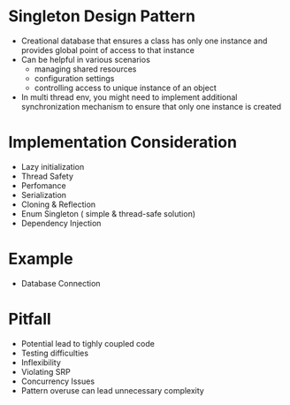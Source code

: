 # Singleton Design Pattern
- Creational database that ensures a class has only one instance and provides global point of access to that instance
- Can be helpful in various scenarios 
  - managing shared resources
  - configuration settings
  - controlling access to unique instance of an object
- In multi thread env, you might need to implement additional synchronization mechanism to ensure that only one instance is created



# Implementation Consideration
- Lazy initialization
- Thread Safety
- Perfomance
- Serialization
- Cloning & Reflection
- Enum Singleton ( simple & thread-safe solution)
- Dependency Injection

# Example
- Database Connection

# Pitfall
- Potential lead to tighly coupled code
- Testing difficulties
- Inflexibility
- Violating SRP
- Concurrency Issues
- Pattern overuse can lead unnecessary complexity